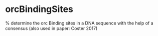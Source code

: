 # orcBindingSites
% determine the orc Binding sites in a DNA sequence with the help of a consensus (also used in paper: Coster 2017)
